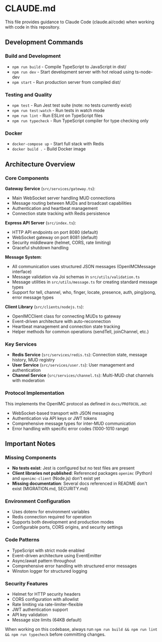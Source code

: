 # CLAUDE.md

This file provides guidance to Claude Code (claude.ai/code) when working with code in this repository.

## Development Commands

### Build and Development
- `npm run build` - Compile TypeScript to JavaScript in dist/
- `npm run dev` - Start development server with hot reload using ts-node-dev
- `npm start` - Run production server from compiled dist/

### Testing and Quality
- `npm test` - Run Jest test suite (note: no tests currently exist)
- `npm run test:watch` - Run tests in watch mode
- `npm run lint` - Run ESLint on TypeScript files
- `npm run typecheck` - Run TypeScript compiler for type checking only

### Docker
- `docker-compose up` - Start full stack with Redis
- `docker build .` - Build Docker image

## Architecture Overview

### Core Components

**Gateway Service** (`src/services/gateway.ts`):
- Main WebSocket server handling MUD connections
- Message routing between MUDs and broadcast capabilities
- Authentication and heartbeat management
- Connection state tracking with Redis persistence

**Express API Server** (`src/index.ts`):
- HTTP API endpoints on port 8080 (default)
- WebSocket gateway on port 8081 (default)
- Security middleware (helmet, CORS, rate limiting)
- Graceful shutdown handling

**Message System**:
- All communication uses structured JSON messages (OpenIMCMessage interface)
- Message validation via Joi schemas in `src/utils/validation.ts`
- Message utilities in `src/utils/message.ts` for creating standard message types
- Support for tell, channel, who, finger, locate, presence, auth, ping/pong, error message types

**Client Library** (`src/clients/nodejs.ts`):
- OpenIMCClient class for connecting MUDs to gateway
- Event-driven architecture with auto-reconnection
- Heartbeat management and connection state tracking
- Helper methods for common operations (sendTell, joinChannel, etc.)

### Key Services

- **Redis Service** (`src/services/redis.ts`): Connection state, message history, MUD registry
- **User Service** (`src/services/user.ts`): User management and authentication
- **Channel Service** (`src/services/channel.ts`): Multi-MUD chat channels with moderation

### Protocol Implementation

This implements the OpenIMC protocol as defined in `docs/PROTOCOL.md`:
- WebSocket-based transport with JSON messaging
- Authentication via API keys or JWT tokens
- Comprehensive message types for inter-MUD communication
- Error handling with specific error codes (1000-1010 range)

## Important Notes

### Missing Components
- **No tests exist**: Jest is configured but no test files are present
- **Client libraries not published**: Referenced packages `openimc` (Python) and `openimc-client` (Node.js) don't exist yet
- **Missing documentation**: Several docs referenced in README don't exist (MIGRATION.md, SECURITY.md)

### Environment Configuration
- Uses dotenv for environment variables
- Redis connection required for operation
- Supports both development and production modes
- Configurable ports, CORS origins, and security settings

### Code Patterns
- TypeScript with strict mode enabled
- Event-driven architecture using EventEmitter
- Async/await pattern throughout
- Comprehensive error handling with structured error messages
- Winston logger for structured logging

### Security Features
- Helmet for HTTP security headers
- CORS configuration with allowlist
- Rate limiting via rate-limiter-flexible
- JWT authentication support
- API key validation
- Message size limits (64KB default)

When working on this codebase, always run `npm run build && npm run lint && npm run typecheck` before committing changes.